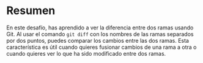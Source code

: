 # Resumen

En este desafío, has aprendido a ver la diferencia entre dos ramas usando Git. Al usar el comando `git diff` con los nombres de las ramas separados por dos puntos, puedes comparar los cambios entre las dos ramas. Esta característica es útil cuando quieres fusionar cambios de una rama a otra o cuando quieres ver lo que ha sido modificado entre dos ramas.
